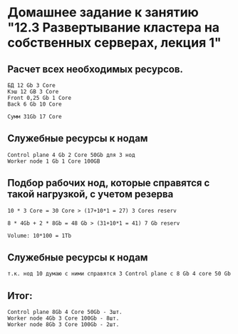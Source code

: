 # Домашнее задание к занятию "12.3 Развертывание кластера на собственных серверах, лекция 1"
## Расчет всех необходимых ресурсов.

```
БД 12 Gb 3 Core
Кэш 12 GB 3 Core 
Front 0,25 Gb 1 Core
Back 6 Gb 10 Core

Сумм 31Gb 17 Core
```

## Служебные ресурсы к нодам
```
Control plane 4 Gb 2 Core 50Gb для 3 нод 
Worker node 1 Gb 1 Core 100GB
```
## Подбор рабочих нод, которые справятся с такой нагрузкой, с учетом резерва
```
10 * 3 Core = 30 Core > (17+10*1 = 27) 3 Cores reserv

8 * 4Gb + 2 * 8Gb = 48 Gb > (31+10*1 = 41) 7 Gb reserv

Volume: 10*100 = 1Tb 

```
## Cлужебные ресурсы к нодам
```
т.к. нод 10 думаю с ними справятся 3 Control plane с 8 Gb 4 core 50 Gb 
```

## Итог:
```
Control plane 8Gb 4 Core 50Gb - 3шт.
Worker node 4Gb 3 Core 100Gb - 8шт.
Worker node 8Gb 3 Core 100Gb - 2шт.
```
